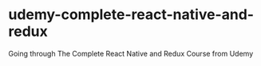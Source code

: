 # udemy-complete-react-native-and-redux
Going through The Complete React Native and Redux Course from Udemy
